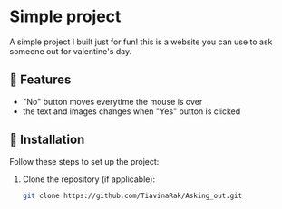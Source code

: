 # Simple project

A simple project I built just for fun! this is a website you can use to ask someone out for valentine's day.

## 🚀 Features
- "No" button moves everytime the mouse is over
- the text and images changes when "Yes" button is clicked

## 🔧 Installation
Follow these steps to set up the project:

1. Clone the repository (if applicable):
   ```bash
   git clone https://github.com/TiavinaRak/Asking_out.git
